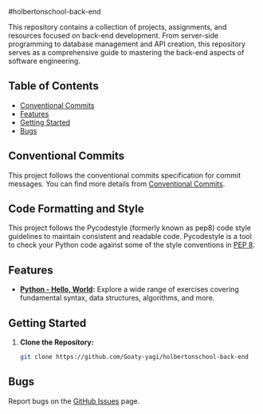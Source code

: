 #holbertonschool-back-end


This repository contains a collection of projects, assignments, and resources focused on back-end development. From server-side programming to database management and API creation, this repository serves as a comprehensive guide to mastering the back-end aspects of software engineering.

## Table of Contents
- [Conventional Commits](#conventional-commits)
- [Features](#features)
- [Getting Started](#getting-started)
- [Bugs](#bugs)

## Conventional Commits
This project follows the conventional commits specification for commit messages.
You can find more details from [Conventional Commits](https://github.com/Goaty-yagi/holbertonschool-back-end/blob/main/CONVENTIONAL_COMMITS.md).

## Code Formatting and Style
This project follows the Pycodestyle (formerly known as pep8) code style guidelines to maintain consistent and readable code. Pycodestyle is a tool to check your Python code against some of the style conventions in [PEP 8](https://www.python.org/dev/peps/pep-0008/).

## Features

- **[Python - Hello, World](https://github.com/Goaty-yagi/holbertonschool-higher_level_programming/tree/main/python-hello_world):** Explore a wide range of exercises covering fundamental syntax, data structures, algorithms, and more.




## Getting Started

1. **Clone the Repository:**
   ```bash
   git clone https://github.com/Goaty-yagi/holbertonschool-back-end
   ```

## Bugs
Report bugs on the [GitHub Issues](https://github.com/Goaty-yagi/holbertonschool-back-end/issues) page.